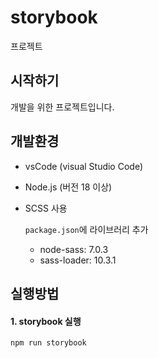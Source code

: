 # storybook

프로젝트

## 시작하기

개발을 위한 프로젝트입니다.

## 개발환경

- vsCode (visual Studio Code)

- Node.js (버전 18 이상)

- SCSS 사용

  `package.json`에 라이브러리 추가

  - node-sass: 7.0.3
  - sass-loader: 10.3.1

## 실행방법

#### 1. storybook 실행

    npm run storybook
